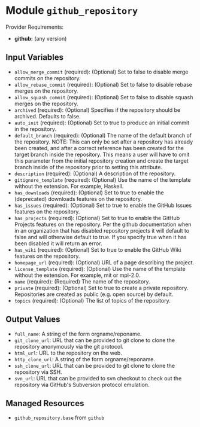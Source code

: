 
# Module `github_repository`

Provider Requirements:
* **github:** (any version)

## Input Variables
* `allow_merge_commit` (required): (Optional) Set to false to disable merge commits on the repository.
* `allow_rebase_commit` (required): (Optional) Set to false to disable rebase merges on the repository.
* `allow_squash_commit` (required): (Optional) Set to false to disable squash merges on the repository.
* `archived` (required): (Optional) Specifies if the repository should be archived. Defaults to false.
* `auto_init` (required): (Optional) Set to true to produce an initial commit in the repository.
* `default_branch` (required): (Optional) The name of the default branch of the repository. NOTE: This can only be set after a repository has already been created, and after a correct reference has been created for the target branch inside the repository. This means a user will have to omit this parameter from the initial repository creation and create the target branch inside of the repository prior to setting this attribute.
* `description` (required): (Optional) A description of the repository.
* `gitignore_template` (required): (Optional) Use the name of the template without the extension. For example, Haskell.
* `has_downloads` (required): (Optional) Set to true to enable the (deprecated) downloads features on the repository.
* `has_issues` (required): (Optional) Set to true to enable the GitHub Issues features on the repository.
* `has_projects` (required): (Optional) Set to true to enable the GitHub Projects features on the repository. Per the github documentation when in an organization that has disabled repository projects it will default to false and will otherwise default to true. If you specify true when it has been disabled it will return an error.
* `has_wiki` (required): (Optional) Set to true to enable the GitHub Wiki features on the repository.
* `homepage_url` (required): (Optional) URL of a page describing the project.
* `license_template` (required): (Optional) Use the name of the template without the extension. For example, mit or mpl-2.0.
* `name` (required): (Required) The name of the repository.
* `private` (required): (Optional) Set to true to create a private repository. Repositories are created as public (e.g. open source) by default.
* `topics` (required): (Optional) The list of topics of the repository.

## Output Values
* `full_name`: A string of the form orgname/reponame.
* `git_clone_url`: URL that can be provided to git clone to clone the repository anonymously via the git protocol.
* `html_url`: URL to the repository on the web.
* `http_clone_url`: A string of the form orgname/reponame.
* `ssh_clone_url`: URL that can be provided to git clone to clone the repository via SSH.
* `svn_url`: URL that can be provided to svn checkout to check out the repository via GitHub's Subversion protocol emulation.

## Managed Resources
* `github_repository.base` from `github`

